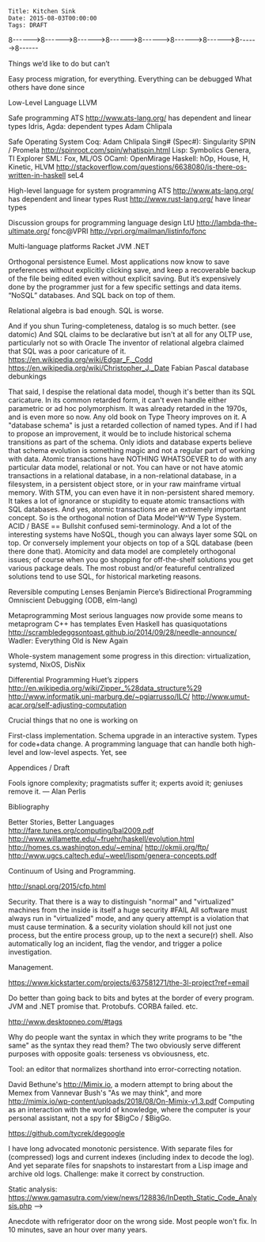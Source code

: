     Title: Kitchen Sink
    Date: 2015-08-03T00:00:00
    Tags: DRAFT

<!--

# Random ideas for future posts

    Title: Chapter 1: The Way Houyhnhnms Compute
    Date: 2015-08-02T10:56:46
    Tags: Introduction, Point of View, Simplicity

    Title: Chapter 2: Save Our Souls
    Date: 2015-08-03T01:10:00
    Tags: Persistence, Automation, Orthogonal Persistence, Domains

    Title: Chapter 3: The Houyhnhnm Version of Salvation
    Date: 2015-08-09T01:10:00
    Tags: Persistence, Orthogonal Persistence, Files, Versioning, Monitor

    Title: Chapter 4: Turtling down the Tower of Babel
    Date: 2015-08-24T19:51:01
    Tags: Persistence, Transience, Quality, Meta, Strategies, Turtles

    Title: Chapter 5: Non-Stop Change
    Date: 2015-09-08T23:54:23
    Tags: Live Upgrade, Upgrade, Types, Schema

    Title: Chapter 6: Kernel Is As Kernel Does
    Date: 2015-11-28T23:34:45
    Tags: Kernel, Resource Management, Abstraction, Enforcement, Security, Meta

    Title: Chapter 7: blah
    Date: 2015-12-13T14:15:16
    Tags: DRAFT


## Intros


Conversely, I grew more and more curious of how things were done in Houyhnhnm computing systems
that seemed hard to me while programming Human computer systems;
and as the conversation went on,
I took it as a challenge and as a matter of the Honor of the Human Race to discover things
where Human computer systems would shine in comparison to Houyhnhnm computing systems,
or at least where Houyhnhnm computing systems would suck even more than Human computer systems.

## Ownership

In a swarm of nanobots and wearable devices,
how do you respect the landowner while serving the owner?


### Casual Browsing ###

Persistence: History, forever.

Diff: notification of changes. Suggestions of changes.


### Applications ###

Delivering software as components, not applications (Human closest: browser plugins)

AOP: Modularity in implementation strategies


### Sentient-Computer interface

Failure of UX Design of the programmer experience.

Aspects: search.


### Conclusion

We discussed many hours, and eventually found that we could explain
the difference in approaches by a Houyhnhnm _computing_ system being a _live system_
based on the premise that the system stays always on
and evolves in internal interaction between machines and programmers,
whereas Human computer systems are [_cult of dead_](http://wiki.squeak.org/squeak/2950) systems
in programs never change then die taking all their data with them,
change happening as external commands from the programmer above.

By starting from the interactions and looking for general abstractions,
Houyhnhnms are able to provide a general solution
where Humans, starting from their devices and building only up
must implement a large variety of ad hoc tools.

That is because the basic premise of Human computer systems is that
change is external to programs, that it comes from Humans above,
in a one way command-and-obey interaction;
in Human computer systems,
programs are fixed entities that never change,
and any change requires that processes running the old programs must die,
taking all their data with them, to be replaced with new programs.
In other words, Human computer systems are
[_cult of dead_](http://wiki.squeak.org/squeak/2950) systems.
By contrast, Houyhnhnm computing systems are _live systems_,
where the code is not separate from the data,
but the two evolve together in a two-way interaction
with a Sentient being who isn't above but beside them.




### Bla blah

ASLR (Address Space Layout Randomization): symptom of deep problem.
<beach> You take a stupid OS and a stupid programming language vulnerable to attacks.
Instead of fixing them, you patch the thing by adding ASLR.  *boggle*!


Any opaque code is to be run in isolated virtual machines; even then,
security requires low-level code to be accompanied with proof that
suitable invariants are preserved, whereas those invariants are
preserved by construction if the code is delivered as written at a
higher level of abstraction. Thus even opaque code may be delivered
at a level that is source code if not for the author, at least for
whoever checks security.


Humans have many devices that they connect into networks, where bits are copied.
Houyhnhnms have a single system that they subdivide into domains,
between which data is distributed.


(Pure) Functional Programming Claims IRL
http://logicaltypes.blogspot.com/2015/08/pure-functional-programming-claims-irl.html


Not only does that make Houyhnhnm systems much simpler,
it also guarantees forever interoperability of every single piece data with any future system,
at whichever level of abstraction that data was defined.
If you want your data to remain relevant to your future self, or to be usable by other people, etc.,
you still need to wisely choose suitable algebraic data types,
to organize software into components with clean interfaces,
to pick appropriate policies that lead to suitably performant implementations,
to rely on suitable libraries.


-------------------------------------------------------------------------------

### Version Incompatibilities

When integrating software as well as in other software development
endeavors, it is good to be able to detect errors early and close to
the change that caused them, rather than late and far from that
change.  Therefore, when some developer knows that some versions of
some modules are incompatible with some versions of other modules, it
is good for that information to be declared so that the
incompatibility be diagnosed and addressed early on, rather than to
wait for a catastrophic failure to happen much later during the build,
or worse in production. (Note that when some combination of versions
is known to work, there is already a way to declare it, by promoting
these versions together in an integration branch.) But there are
rules on how these declarations may be done properly, and they follow
from the Houyhnhnm law of configuration design: _Thou shalt allow each
one to contribute what one knows when one knows it, and thou shalt not
either require or allow anyone to contribute what one doesn't actually
know._

Every new version of any module essentially claims: _thou shalt not
use an earlier version (in this branch)_. Indeed, it fixes known bugs,
introduces needed features, or otherwise improves the software (or
else no one would have bothered to write that version, or to merge it
into their branch of interest); otherwise it wouldn't have been
committed; and it passes all the tests that qualify it to be in that
branch, so is no worse than previous versions, as far as those tests
go. Of course, that version might not make it to more widely tested
branches; but indeed, it won't make it there, so won't be there to
make that claim. In any case, the incompatibility with other versions
of the same module is obvious, and so is the policy as to which
version to prefer in case of doubt or conflict. What is more
interesting is the case of incompatibilities between versions of
different modules.

When the _author_ of a module A initially starts _using_ another
module B, then releases a version of A, he may declare the version of
B he used as a prerequisite for using A. Indeed, if he used a stable
version of B, there should be no reason to ever use an older version
of B, that if B is well-maintained will cause old bugs to resurface
and possibly required features to disappear. And if he used an
unstable version of B, he should only have done that because his
module A needed a recent improvement to B that wasn't released in a
more stable branch. In both cases, he is reasonably justified in
publishing this version requirement. Of course, he may revise this
requirement later, if he somehow has echoes of A passing all tests and
working correctly with an earlier stable version of B, or if he tries
with a stable release of B that includes the features he needs, and
decides to advertise _that_ instead of the unstable version he used
initially.

It's also a good thing to declare incompatibility with old versions
you know not to work. You've seen those versions, you know why trying
to use them will cause headaches to whoever tries to use them (and to
you when they come whining about it). So you forbid them. Users must
use a newer version with fixes to known issues. Fewer headaches.

Now, what's bad is when you're an author and you declare
incompatibility with future versions you can't possibly have seen. In
particular, it's bad if you specify an exact version for a dependency,
rather than a minimum version. Indeed, not only you can't know that
future versions will be incompatible, but it is almost guaranteed that
sooner or later, in that dependency there _will_ be a found a bug, an
essential feature that is lacking, or worse, a major security issue;
and, that will cause its version to be bumped past what you
arbitrarily declared to be the maximum compatible value. People will
_have_ to upgrade, and your declaration will only make it harder, for
now they will have to patch out your declaration. If everyone did
that, hundreds of libraries might have to be recursively patched
everytime the version changes in some dependency at the bottom of the
dependency graph.

Build files, written by a module's _author_, must almost never contain
maximum version information for dependencies. Very rare exceptions
include analyses, benchmarks, patches, exploits, etc., based on an
exact version of some software artifact (e.g. known firmware version).
On the other hand, when build files are distributed separately from the
source they are supposed to build, it makes sense to include version
identification for said source (as opposed to its dependencies) in the
build file itself.

It is the _integrator_'s role to build, test and release many modules
together; he is the one who will have to select the exact versions of
every module involved in his system. When authors try to do the job of
the integrator even though they cannot possibly have the contextual
information required, they are bound to fail.


-------------------------------------------------------------------------------

Build files are tools for _authors_ and _users_, not integrators. If
some weird integrator wants to use a build file to track versions,
rather than git, he's wrong, because for most libraries asd version
strings do not completely identify the exact code being used. Even
assuming asdf version strings were enough, and/or were a useful
checksum, this still shouldn't be a feature of a regular ASDF system.
If this software integrator wants to specify exact and/or future
versions in a defsystem, he first will have to define a subclass of
SYSTEM that will allow those specifications.

If a controversial major incompatibility is
introduced that causes a lot of software not to migrate to the new
API, the right thing to do is to fork the damn library. Either the old
API or new API will have to go by a new name.

You can keep calling your software informally Python 2 and Python 3,
but the system-name as far as ASDF is concerned will be "cl-python2"
and "cl-python3". If the old one was called "cl-python" and you want
to keep the name after the major incompatible API changes, you have to
tell those who refuse to upgrade that they will have to fork your
library and they will from now on have to use "cl-python2" as their
dependency instead of "cl-python".

ASDF has restrictions on the version strings it accepts. It's OK to
have restrictions on the naming conventions users may have. No, you
can't have two divergent majorly incompatible libraries have the same
name, be distinguished by version only, and expect the ASDF version
system to help you. Just nope.

Emergency patches are sometimes necessary, but they are not meant to
be permanent solutions. It's sometimes necessary to do gross hacks due
to imminent deadlines but that's not a reason to bless them as the
right way to do things.

If your system depends on xmls 1.2 but won't work with xmls 1.3, there
are three real permanent solutions:
a) fix your system and/or the latest xmls so they will work together,
and declare a dependency on the latest (maybe fixed) xmls.
b) fork xmls 1.2 to preserve its API and/or implementation forever,
since it is somehow superior for your purposes.
c) introduce a new system xmls-1.2-compatibility that implements the
missing pieces of the xmls 1.2 API on top of the xmls 1.3 API, if
that's possible and sufficient for your purposes but the maintainer
somehow refuses to do so.

But pretending that there is still a single entity "xmls" when in
actuality there has been a fork in the API with permanent divergent
user communities, is always the wrong thing to do. It's as if ffmpeg
and libav both kept the same name despite being complete forks.

No, I use the "moral" vocabulary with no stronger feelings than you
have about providing a service that fits a case that occurs. My
"should" and your "fit" are actually the same concept under different
names. — My apologies for any misunderstanding due to this mismatch in
vocabulary being used.

I believe the central difference between our stances is that I have
recently come to clearly distinguish the two roles of USER and of
INTEGRATOR, that most people seem to confuse at times, and maybe you
included at this time.

As a USER of library XMLS, you have no right to exclude future
versions. That's just not one of your prerogatives. If you're
permanently unhappy with the new versions, you can fork project XMLS,
but you can't declare the future out of existence.

As an INTEGRATOR of a project that uses library XMLS, you're very much
dealing with the present, and indeed, may and sometimes MUST include
unreleased patches to it, and/or withhold upgrade to a new version
with unresolved issues. That's not just your prerogative, that's your
duty and the whole point of your job.

As a WRITER of library XMLS, you get to specify the right way to use
it, to deprecate old usage patterns, etc. If you frequently break
things under the feet of your users without offering a simple way to
upgrade and without sending patches to your known users, you'll piss
them off and maybe they'll fork the project under your feet eventually
or attempt a hostile takeover. Then there will be two projects with
distinct names and/or even more confusion. So be nice, and try to
offer them easy upgrade paths, etc. But ultimately, you're the master
of your ship, and if you decide an old API was buggy, a concurrency
and/or security issue, an unsalvageable mess that cannot be saved —
it's your call to tell your users to man up and adopt the new better
API that solves those essential issues. Or maybe you should be forking
your own project and changing its name if fixing it requires a
completely new API and there's no plan to support existing users.

Often, the same developer wears multiple caps part-time: co-WRITER of
a library A, USER of it in some system B you also co-write, and
INTEGRATOR of some application C that includes it. That's OK. But keep
things separate.

As a WRITER of system B and USER of library A, you can read the git
repo of A, but cannot assume write access to it. And you just cannot
assume that every future INTEGRATOR of every future application
C1...CN will be using any particular version of A; indeed an
"emergency due to an imminent deadline" may very well force each of
said INTEGRATOR at completely different times to each include an
urgent security patch to A, or a forced upgrade, etc. Unless system B
is never ever used by any other application than a single application
C, you just cannot assume control over C when you write system B. And
if you can, then B is actually C and specifying a prohibition on
future version adds little or nothing to the exact version of A
recorded in the source control for C: as an INTEGRATOR, unless a mere
USER, you *do* keep each and every dependency under source control.

Note that in the case of ASDF, the WRITER of ASDF is both the writer
of a library, ASDF itself, and or an application, ASDF-TOOLS that
tests ASDF. As the former, you specifically want to NOT specify any
dependency, as ASDF the library must be capable of running with any
and every past present and future version of every non-broken system.
As the latter, you're an integrator and want a completely reproducible
set of libraries based on which to run your tests. Our current use of
git submodules addresses both usage cases, though awkwardly so.
Another solution might be to split ASDF-TOOLS into a separate
repository indeed.

The .asd file for system B is authored by the WRITER of B who is as
such a USER of A, and has no control or relationship to the INTEGRATOR
of C.

Once again, it's OK to use a horrible kluge when under pressure. But
while it's a solution for the INTEGRATOR who releases an application
that depends on an old variant of the library it is no permanent
solution for the USER whose system uses an obsolete API. And if you
are to go forward as the WRITER of the library that uses an obsolete
API, then some day you'll have to pay, one way or the other. In other
words, you've just accrued TECHNICAL DEBT. To pay it, you may:

1- Fix your project to use the latest upstream library (or switch to
another, better one).
2- Introduce a backward compatibility library that implements the old
API on top of the old one (or of different better-managed library).
3- Fork the upstream library because it sucks and/or has stopped
supporting your use case, and rename everything with a few regexps.
4- Take over the upstream library, declare the new API a heresy, and
the old API the One True API. That works great if the library dies or
falls into being unmaintained and unused, and you are its only user
and/or few users if any have adopted the new API because it actually
sucks.
5- Fork the entire world, declare that the new API never happened.
It's very much like option 4, except that the rest of the world
doesn't believe you.
6- Your lucky project manages to die and/or you manage to leave it
before having to pay its debts. Yay! "Not my problem anymore."

Declaring an upper limit on version compatibility is a semi-formal way
of going into solution 5 or 6.

Note that ASDF version strings, that you here call "versioned software",
are really an API compatibility version, and thus maybe Dan Barlow was right
to model them after Linux .so numbers, even though the
"major number as compatibility breaker" didn't pan out in the end,
due to the model of Lisp software distribution as source differing
from the model of C software distribution as binaries.
So let's speak of software versions and version control
vs api versions and api constraints.

As a WRITER or one system B and USER of another system C,
you have control both software version and api version for B,
but you don't control software version for C and
can only loosely specify api constraints for C.

As a WRITER of C, you control both software version and api version for C,
but neither software version for B, nor api version for B.
[[[Although — maybe we could add a :breaks statement in the defsystem for C,
just like Debian does. This would allow you to warn users against using
known-broken combinations. Or this could be specified in a separate file
that comes with C. In any case, you should only be allowed to specify
known constraints about past releases, and that means putting the
incompatibility
constraint in C and not in B.]]]

As an INTEGRATOR of application A, you control all software versions
for all transitive dependencies of A on your system, including B and C.
Since this trumps control over api versions, you have no interest whatsoever
in adding constraints on api versions, because they would be redundant
underspecifications. You check the existing ones, but you don't need
gratuitously add your own. You otherwise try to be a USER of all dependencies
and if possible a WRITER of none, though you sometimes have to make
local patches
to B and/or C.

If as a USER or INTEGRATOR you have local patches to some dependencies,
and want to register the incompatibility because it is not going to be
resolved any time soon, then send a patch to C that declares the incompatibility
with old versions of B. But patching B to declare incompatibility with future
versions of C is always the wrong thing. See previous email about the right
things you may do.

> Even when using VCS it can be helpful.  I work with people who
> concurrently work on multiple different lisp-based projects.  Those
> projects use different mixes of libraries, and at times even different
> versions of the same library in different projects.  Sometimes,
> inadvertently, ASDF settings can bleed through from one project to
> another.  In such cases -- event when VCSes are pervasively used -- it
> can be quite helpful to have version metadata.
>
It's OK to have different mixes of libraries.
Check the diverging bits in separate file hierarchies and
export a different CL_SOURCE_REGISTRY.
To prevent accident, maintain hygiene and have different windows of
different colors.
If no top-level project is visible from the CL_SOURCE_REGISTRY of the
other projects,
you have a simple way to prevent building something in the wrong environment.
You'll want separate Emacs processes each with its own SLIME, anyway.



------>8------>8------>8------>8------>8------>8------>8------>8------>8------


Things we’d like to do but can’t


Easy process migration, for everything.
Everything can be debugged
What others have done since

Low-Level Language
LLVM

Safe programming
ATS http://www.ats-lang.org/ has dependent and linear types
Idris, Agda: dependent types
Adam Chlipala

Safe Operating System
Coq: Adam Chlipala
Sing# (Spec#): Singularity
SPIN / Promela http://spinroot.com/spin/whatispin.html
Lisp: Symbolics Genera, TI Explorer
SML: Fox, ML/OS
OCaml: OpenMirage
Haskell: hOp, House, H, Kinetic, HLVM http://stackoverflow.com/questions/6638080/is-there-os-written-in-haskell
seL4


High-level language for system programming
ATS http://www.ats-lang.org/ has dependent and linear types
Rust http://www.rust-lang.org/ have linear types

Discussion groups for programming language design
LtU http://lambda-the-ultimate.org/
fonc@VPRI http://vpri.org/mailman/listinfo/fonc

Multi-language platforms
Racket
JVM
.NET

Orthogonal persistence
Eumel.
Most applications now know to save preferences without explicitly clicking save, and keep a recoverable backup of the file being edited even without explicit saving. But it’s expensively done by the programmer just for a few specific settings and data items.
“NoSQL” databases. And SQL back on top of them.

Relational algebra is bad enough. SQL is worse.

And if you shun Turing-completeness, datalog is so much better. (see datomic)
And SQL claims to be declarative but isn't at all for any OLTP use, particularly not so with Oracle
The inventor of relational algebra claimed that SQL was a poor caricature of it.
https://en.wikipedia.org/wiki/Edgar_F._Codd
https://en.wikipedia.org/wiki/Christopher_J._Date
Fabian Pascal database debunkings

That said, I despise the relational data model, though it's better than its SQL caricature. In its common retarded form, it can't even handle either parametric or ad hoc polymorphism. It was already retarded in the 1970s, and is even more so now.
Any old book on Type Theory improves on it.
A "database schema" is just a retarded collection of named types.
And if I had to propose an improvement, it would be to include historical schema transitions as part of the schema.
Only idiots and database experts believe that schema evolution is something magic and not a regular part of working with data.
Atomic transactions have NOTHING WHATSOEVER to do with any particular data model, relational or not.
You can have or not have atomic transactions in a relational database, in a non-relational database, in a filesystem, in a persistent object store, or in your raw mainframe virtual memory. With STM, you can even have it in non-persistent shared memory. It takes a lot of ignorance or stupidity to equate atomic transactions with SQL databases.
And yes, atomic transactions are an extremely important concept. So is the orthogonal notion of Data Model^W^W Type System.
ACID / BASE == Bullshit confused semi-terminology.
And a lot of the interesting systems have NoSQL, though you can always layer some SQL on top. Or conversely implement your objects on top of a SQL database (been there done that). Atomicity and data model are completely orthogonal issues; of course when you go shopping for off-the-shelf solutions you get various package deals. The most robust and/or featureful centralized solutions tend to use SQL, for historical marketing reasons.



Reversible computing
Lenses
Benjamin Pierce’s Bidirectional Programming
Omniscient Debugging (ODB, elm-lang)

Metaprogramming
Most serious languages now provide some means to metaprogram
C++ has templates
Even Haskell has quasiquotations http://scrambledeggsontoast.github.io/2014/09/28/needle-announce/
Wadler: Everything Old is New Again

Whole-system management
some progress in this direction: virtualization, systemd, NixOS, DisNix


Differential Programming
Huet’s zippers http://en.wikipedia.org/wiki/Zipper_%28data_structure%29
http://www.informatik.uni-marburg.de/~pgiarrusso/ILC/
http://www.umut-acar.org/self-adjusting-computation


Crucial things that no one is working on

First-class implementation.
Schema upgrade in an interactive system.
Types for code+data change.
A programming language that can handle both high-level and low-level aspects. Yet, see

Appendices / Draft

Fools ignore complexity; pragmatists suffer it; experts avoid it; geniuses remove it. — Alan Perlis

Bibliography

Better Stories, Better Languages http://fare.tunes.org/computing/bal2009.pdf
http://www.willamette.edu/~fruehr/haskell/evolution.html
http://homes.cs.washington.edu/~emina/
http://okmij.org/ftp/
http://www.ugcs.caltech.edu/~weel/lispm/genera-concepts.pdf


Continuum of Using and Programming.

http://snapl.org/2015/cfp.html


Security.
That there is a way to distinguish "normal" and "virtualized" machines from the inside is itself a huge security #FAIL
All software must always run in "virtualized" mode, and any query attempt is a violation that must cause termination.
& a security violation should kill not just one process, but the entire process group, up to the next a secure(r) shell.
Also automatically log an incident, flag the vendor, and trigger a police investigation.



Management.

https://www.kickstarter.com/projects/637581271/the-3l-project?ref=email


Do better than going back to bits and bytes at the border of every program.
JVM and .NET promise that. Protobufs. CORBA failed. etc.

http://www.desktopneo.com/#tags


Why do people want the syntax in which they write programs to be "the same" as the syntax they read them? The two obviously serve different purposes with opposite goals: terseness vs obviousness, etc.

Tool: an editor that normalizes shorthand into error-correcting notation.


David Bethune's http://Mimix.io, a modern attempt to bring about the Memex from Vannevar Bush's "As we may think", and more http://mimix.io/wp-content/uploads/2018/08/On-Mimix-v1.3.pdf Computing as an interaction with the world of knowledge, where the computer is your personal assistant, not a spy for $BigCo / $BigGo.

https://github.com/tycrek/degoogle


I have long advocated monotonic persistence. With separate files for (compressed) logs and current indexes (including index to decode the log). And yet separate files for snapshots to instarestart from a Lisp image and archive old logs. Challenge: make it correct by construction.

Static analysis:
https://www.gamasutra.com/view/news/128836/InDepth_Static_Code_Analysis.php
-->

Anecdote with refrigerator door on the wrong side. Most people won't fix.
In 10 minutes, save an hour over many years.
